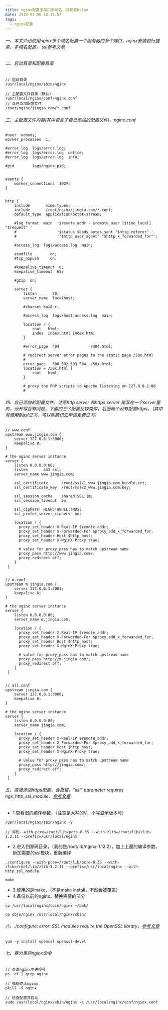 ```yaml
---
title: nginx配置多端口多域名，并配置https
date: 2018-02-06 18:12:57
tags:
  - nginx配置
---
```

###### 一、本文介绍使用nginx多个域名配置一个服务器的多个端口，nginx安装自行搜索，[多域名配置](https://segmentfault.com/a/1190000004453295)， [ssl参考文章](https://www.jianshu.com/p/9523d888cf77)
###### 二、启动目录和配置目录
```
// 启动目录
/usr/local/nginx/sbin/nginx

// 主配置文件目录（默认）
/usr/local/nginx/conf/nginx.conf
// 自己添加配置文件
/root/nginx/jingia.com/*.conf
```
###### 三、主配置文件内容(其中包含了自己添加的配置文件)，nginx.conf
```
#user  nobody;
worker_processes  1;

#error_log  logs/error.log;
#error_log  logs/error.log  notice;
#error_log  logs/error.log  info;

#pid        logs/nginx.pid;


events {
    worker_connections  1024;
}


http {
    include       mime.types;
    include       /root/nginx/jingia.com/*.conf;
    default_type  application/octet-stream;

    #log_format  main  '$remote_addr - $remote_user [$time_local] "$request" '
    #                  '$status $body_bytes_sent "$http_referer" '
    #                  '"$http_user_agent" "$http_x_forwarded_for"';

    #access_log  logs/access.log  main;

    sendfile        on;
    #tcp_nopush     on;

    #keepalive_timeout  0;
    keepalive_timeout  65;

    #gzip  on;

    server {
        listen       80;
        server_name  localhost;

        #charset koi8-r;

        #access_log  logs/host.access.log  main;

        location / {
            root   html;
            index  index.html index.htm;
        }

        #error_page  404              /404.html;

        # redirect server error pages to the static page /50x.html
        #
        error_page   500 502 503 504  /50x.html;
        location = /50x.html {
            root   html;
        }

        # proxy the PHP scripts to Apache listening on 127.0.0.1:80
        #
```
###### 四、自己添加的配置文件。注意http server 和https server 是写在一个server里的，分开写会有问题，下面的三个配置比较类似，后面两个没有配置https。（其中有使用到ssl证书，可以到腾讯云申请免费证书）
```
// www.conf
upstream www.jingia.com {
    server 127.0.0.1:3000;
    keepalive 8;
}

# the nginx server instance
server {
    listen 0.0.0.0:80;
    listen       443 ssl;
    server_name www.jingia.com;

    ssl_certificate      /root/ssl/1_www.jingia.com_bundle.crt;
    ssl_certificate_key  /root/ssl/2_www.jingia.com.key;

    ssl_session_cache    shared:SSL:1m;
    ssl_session_timeout  5m;

    ssl_ciphers  HIGH:!aNULL:!MD5;
    ssl_prefer_server_ciphers  on;

    location / {
      proxy_set_header X-Real-IP $remote_addr;
      proxy_set_header X-Forwarded-For $proxy_add_x_forwarded_for;
      proxy_set_header Host $http_host;
      proxy_set_header X-NginX-Proxy true;

      # value for proxy_pass has to match upstream name
      proxy_pass http://www.jingia.com/;
      proxy_redirect off;
    }
 }


// m.conf
upstream m.jingia.com {
    server 127.0.0.1:3001;
    keepalive 8;
}

# the nginx server instance
server {
    listen 0.0.0.0:80;
    server_name m.jingia.com;

    location / {
      proxy_set_header X-Real-IP $remote_addr;
      proxy_set_header X-Forwarded-For $proxy_add_x_forwarded_for;
      proxy_set_header Host $http_host;
      proxy_set_header X-NginX-Proxy true;

      # value for proxy_pass has to match upstream name
      proxy_pass http://m.jingia.com/;
      proxy_redirect off;
    }
 }


// all.conf
upstream jingia.com {
    server 127.0.0.1:3000;
    keepalive 8;
}

# the nginx server instance
server {
    listen 0.0.0.0:80;
    server_name jingia.com;

    location / {
      proxy_set_header X-Real-IP $remote_addr;
      proxy_set_header X-Forwarded-For $proxy_add_x_forwarded_for;
      proxy_set_header Host $http_host;
      proxy_set_header X-NginX-Proxy true;

      # value for proxy_pass has to match upstream name
      proxy_pass http://jingia.com/;
      proxy_redirect off;
    }
 }
```
###### 五、直接添加https配置，会报错，"ssl" parameter requires ngx_http_ssl_module，[参考文章](https://www.codelast.com/%E5%8E%9F%E5%88%9B-%E4%B8%BAnginx%E6%B7%BB%E5%8A%A0ssl%E6%94%AF%E6%8C%81%E6%A8%A1%E5%9D%97/)
- 1.查看旧的编译参数，（注意是大写的V，小写显示版本号）
```
/usr/local/nginx/sbin/nginx -V

// 得到--with-pcre=/root/lib/pcre-8.35 --with-zlib=/root/lib/zlib-1.2.11 --prefix=/usr/local/nginx
```
- 2.进入到源码目录，（我的是/root/lib/nginx-1.12.2），加上上面的编译参数，新加需要的ssl模块，重新编译
```
./configure --with-pcre=/root/lib/pcre-8.35 --with-zlib=/root/lib/zlib-1.2.11 --prefix=/usr/local/nginx --with-http_ssl_module

make
```
- 3.使用的是make，（不是make install，不然会被覆盖）
- 4.备份以前的nginx，替换需要的部分
```
cp /usr/local/nginx/sbin/nginx ~/bak/

cp objs/nginx /usr/local/nginx/sbin/
```
###### 六、./configure: error: SSL modules require the OpenSSL library，[参考文章](http://blog.csdn.net/testcs_dn/article/details/51461999)
```
yum -y install openssl openssl-devel
```
###### 七、暴力重启nginx命令
```
// 查询nginx主进程号
ps -ef | grep nginx

// 强制停止nginx
pkill -9 nginx

// 检查配置并启动
sudo /usr/local/nginx/sbin/nginx -c /usr/local/nginx/conf/nginx.conf
```
